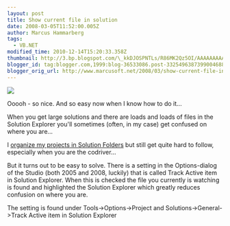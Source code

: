 ```yaml
---
layout: post
title: Show current file in solution
date: 2008-03-05T11:52:00.005Z
author: Marcus Hammarberg
tags:
  - VB.NET
modified_time: 2010-12-14T15:20:33.358Z
thumbnail: http://3.bp.blogspot.com/\_kkDJOSPNTLs/R86MK2Qz5OI/AAAAAAAAARE/fVwd4StsW_U/s72-c/trackitem.JPG
blogger_id: tag:blogger.com,1999:blog-36533086.post-3325496387399004688
blogger_orig_url: http://www.marcusoft.net/2008/03/show-current-file-in-solution.html
---
```


[<img
src="http://3.bp.blogspot.com/_kkDJOSPNTLs/R86MK2Qz5OI/AAAAAAAAARE/fVwd4StsW_U/s400/trackitem.JPG"
id="BLOGGER_PHOTO_ID_5174227139887883490"
style="DISPLAY: block; MARGIN: 0px auto 10px; CURSOR: hand; TEXT-ALIGN: center"
data-border="0" />](http://3.bp.blogspot.com/_kkDJOSPNTLs/R86MK2Qz5OI/AAAAAAAAARE/fVwd4StsW_U/s1600-h/trackitem.JPG)

Ooooh - so nice. And so easy now when I know how to do it...

When you get large solutions and there are loads and loads of files in
the Solution Explorer you'll sometimes (often, in my case) get confused
on where you are...

I [organize my projects in Solution
Folders](http://marcushammarberg.blogspot.com/2006/11/well-structured-projects-in-visual.html)
but still get quite hard to follow, especially when you are the
codriver...

But it turns out to be easy to solve. There is a setting in the
Options-dialog of the Studio (both 2005 and 2008, luckily) that is
called Track Active item in Solution Explorer. When this is checked the
file you currently is watching is found and highlighted the Solution
Explorer which greatly reduces confusion on where you are.

The setting is found under Tools-\>Options-\>Project and
Solutions-\>General-\>Track Active item in Solution Explorer
